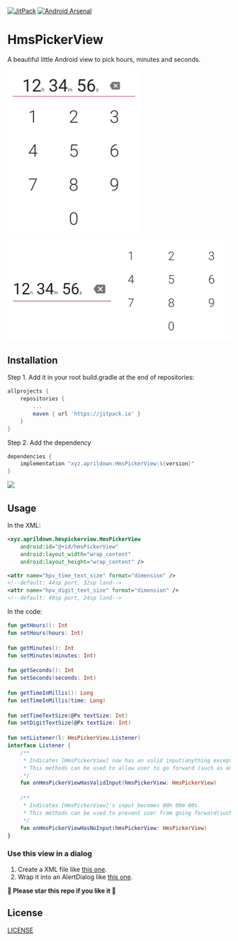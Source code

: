 [![JitPack](https://jitpack.io/v/xyz.aprildown/HmsPickerView.svg)](https://jitpack.io/#xyz.aprildown/HmsPickerView)
[![Android Arsenal]( https://img.shields.io/badge/Android%20Arsenal-HmsPickerView-green.svg?style=flat )]( https://android-arsenal.com/details/1/7644 )

# HmsPickerView

A beautiful little Android view to pick hours, minutes and seconds.

<img src="images/port.webp" alt="Port" width="300px" />
<img src="images/land.webp" alt="Land" width="600px" />

## Installation

Step 1. Add it in your root build.gradle at the end of repositories:

```Groovy
allprojects {
    repositories {
        ...
        maven { url 'https://jitpack.io' }
    }
}
```

Step 2. Add the dependency

```Groovy
dependencies {
    implementation "xyz.aprildown:HmsPickerView:${version}"
}
```

[![](https://jitpack.io/v/xyz.aprildown/HmsPickerView.svg)](https://jitpack.io/#xyz.aprildown/HmsPickerView)

## Usage

In the XML:

```XML
<xyz.aprildown.hmspickerview.HmsPickerView
    android:id="@+id/hmsPickerView"
    android:layout_width="wrap_content"
    android:layout_height="wrap_content" />
```

```XML
<attr name="hpv_time_text_size" format="dimension" />
<!--default: 44sp port, 32sp land-->
<attr name="hpv_digit_text_size" format="dimension" />
<!--default: 40sp port, 24sp land-->
```

In the code:

```Kotlin
fun getHours(): Int
fun setHours(hours: Int)

fun getMinutes(): Int
fun setMinutes(minutes: Int)

fun getSeconds(): Int
fun setSeconds(seconds: Int)

fun getTimeInMillis(): Long
fun setTimeInMillis(time: Long)

fun setTimeTextSize(@Px textSize: Int)
fun setDigitTextSize(@Px textSize: Int)

fun setListener(l: HmsPickerView.Listener)
interface Listener {
    /**
     * Indicates [HmsPickerView] now has an valid input(anything except 00h 00m 00s).
     * This methods can be used to allow user to go forward (such as enabling "next" button).
     */
    fun onHmsPickerViewHasValidInput(hmsPickerView: HmsPickerView)

    /**
     * Indicates [HmsPickerView]'s input becomes 00h 00m 00s.
     * This methods can be used to prevent user from going forward(such as disabling "next" button).
     */
    fun onHmsPickerViewHasNoInput(hmsPickerView: HmsPickerView)
}
```

### Use this view in a dialog

1. Create a XML file like [this one](https://github.com/DeweyReed/HmsPickerView/blob/master/app/src/main/res/layout/layout_picker.xml#L1).
1. Wrap it into an AlertDialog like [this one](https://github.com/DeweyReed/HmsPickerView/blob/master/app/src/main/java/xyz/aprildown/hmspickerview/app/MainActivity.kt#L29).

**🦄 Please star this repo if you like it 🦄**

## License

[LICENSE](./LICENSE)
